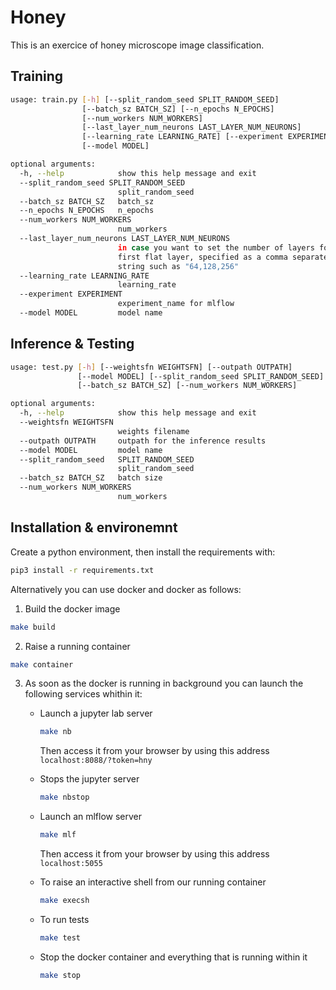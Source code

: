 # Honey

This is an exercice of honey microscope image classification.

## Training

```bash
usage: train.py [-h] [--split_random_seed SPLIT_RANDOM_SEED]
                [--batch_sz BATCH_SZ] [--n_epochs N_EPOCHS]
                [--num_workers NUM_WORKERS]
                [--last_layer_num_neurons LAST_LAYER_NUM_NEURONS]
                [--learning_rate LEARNING_RATE] [--experiment EXPERIMENT]
                [--model MODEL]

optional arguments:
  -h, --help            show this help message and exit
  --split_random_seed SPLIT_RANDOM_SEED
                        split_random_seed
  --batch_sz BATCH_SZ   batch_sz
  --n_epochs N_EPOCHS   n_epochs
  --num_workers NUM_WORKERS
                        num_workers
  --last_layer_num_neurons LAST_LAYER_NUM_NEURONS
                        in case you want to set the number of layers for the
                        first flat layer, specified as a comma separated
                        string such as "64,128,256"
  --learning_rate LEARNING_RATE
                        learning_rate
  --experiment EXPERIMENT
                        experiment_name for mlflow
  --model MODEL         model name
```

## Inference & Testing

```bash
usage: test.py [-h] [--weightsfn WEIGHTSFN] [--outpath OUTPATH]
               [--model MODEL] [--split_random_seed SPLIT_RANDOM_SEED]
               [--batch_sz BATCH_SZ] [--num_workers NUM_WORKERS]

optional arguments:
  -h, --help            show this help message and exit
  --weightsfn WEIGHTSFN
                        weights filename
  --outpath OUTPATH     outpath for the inference results
  --model MODEL         model name
  --split_random_seed   SPLIT_RANDOM_SEED
                        split_random_seed
  --batch_sz BATCH_SZ   batch size
  --num_workers NUM_WORKERS
                        num_workers
```

## Installation & environemnt

Create a python environment, then install the requirements with:

```bash
pip3 install -r requirements.txt
```

Alternatively you can use docker and docker as follows:

1. Build the docker image

```bash
make build
```

2. Raise a running container

```bash
make container
```

3. As soon as the docker is running in background you can launch the following services whithin it:

    * Launch a jupyter lab server

        ```bash
        make nb
        ```

        Then access it from your browser by using this address `localhost:8088/?token=hny`

    * Stops the jupyter server

        ```bash
        make nbstop
        ```

    * Launch an mlflow server

        ```bash
        make mlf
        ```
        Then access it from your browser by using this address `localhost:5055`

    * To raise an interactive shell from our running container

        ```bash
        make execsh
        ```
        
    * To run tests

        ```bash
        make test
        ```

    * Stop the docker container and everything that is running within it

        ```bash
        make stop
        ```
